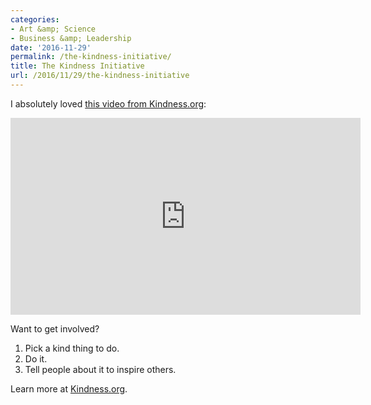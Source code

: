 ```yaml
---
categories:
- Art &amp; Science
- Business &amp; Leadership
date: '2016-11-29'
permalink: /the-kindness-initiative/
title: The Kindness Initiative
url: /2016/11/29/the-kindness-initiative
---
```


I absolutely loved [this video from Kindness.org](https://www.youtube.com/watch?v=OBqfKUWaku8):

<iframe width="560" height="315" src="https://www.youtube.com/embed/OBqfKUWaku8?rel=0" frameborder="0" allowfullscreen></iframe>

Want to get involved?

1. Pick a kind thing to do.
2. Do it.
3. Tell people about it to inspire others.

Learn more at [Kindness.org](https://www.kindness.org/).